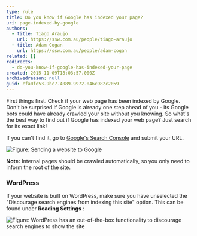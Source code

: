 ```yaml
---
type: rule
title: Do you know if Google has indexed your page?
uri: page-indexed-by-google
authors:
  - title: Tiago Araujo
    url: https://ssw.com.au/people/tiago-araujo
  - title: Adam Cogan
    url: https://ssw.com.au/people/adam-cogan
related: []
redirects:
  - do-you-know-if-google-has-indexed-your-page
created: 2015-11-09T18:03:57.000Z
archivedreason: null
guid: cfa0fe53-9bc7-4089-9972-046c982c2059
---
```

First things first. Check if your web page has been indexed by Google. Don't be surprised if Google is already one step ahead of you - its Google bots could have already crawled your site without you knowing. So what's the best way to find out if Google has indexed your web page? Just search for its exact link!

<!--endintro-->

If you can't find it, go to [Google's Search Console](https://www.google.com/webmasters/tools/submit-url) and submit your URL.

![Figure: Sending a website to Google](sending-url-to-google.jpg)

**Note:** Internal pages should be crawled automatically, so you only need to inform the root of the site.

### WordPress

If your website is built on WordPress, make sure you have unselected the "Discourage search engines from indexing this site" option. This can be found under      **Reading Settings** :

![Figure: WordPress has an out-of-the-box functionality to discourage search engines to show the site](wordpress-search-engines.jpg)
